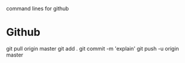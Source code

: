 command lines for github
# Github
git pull origin master
git add .
git commit -m 'explain'
git push -u origin master

